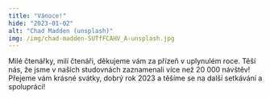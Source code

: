 ```yaml
---
title: "Vánoce!"
hide: "2023-01-02"
alt: "Chad Madden (unsplash)"
img: /img/chad-madden-SUTfFCAHV_A-unsplash.jpg
---
```


Milé čtenářky, milí čtenáři, děkujeme vám za přízeň v uplynulém roce. Těší nás,
že jsme v našich studovnách zaznamenali více než 20 000 návštěv! Přejeme vám
krásné svátky, dobrý rok 2023 a těšíme se na další setkávání a spolupráci!
